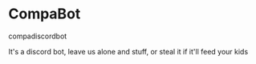 # CompaBot
compadiscordbot

It's a discord bot, leave us alone and stuff, or steal it if it'll feed your kids
